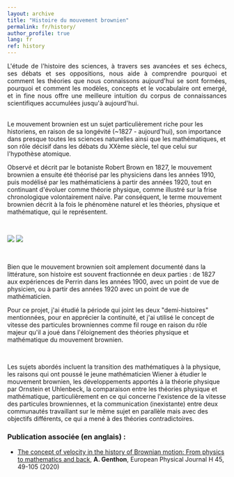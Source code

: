 ```yaml
---
layout: archive
title: "Histoire du mouvement brownien"
permalink: fr/history/
author_profile: true
lang: fr
ref: history
---
```



<p style="text-align:justify;">
L'étude de l'histoire des sciences, à travers ses avancées et ses échecs, ses débats et ses oppositions, nous aide à comprendre pourquoi et comment les théories que nous connaissons aujourd'hui se sont formées, pourquoi et comment les modèles, concepts et le vocabulaire ont emergé, et in fine nous offre une meilleure intuition du corpus de connaissances scientifiques accumulées jusqu'à aujourd'hui. <br>

<br>

Le mouvement brownien est un sujet particulièrement riche pour les historiens, en raison de sa longévité (~1827 - aujourd'hui), son importance dans presque toutes les sciences naturelles ainsi que les mathématiques, et son rôle décisif dans les débats du XXème siècle, tel que celui sur l'hypothèse atomique.<br>

Observé et décrit par le botaniste Robert Brown en 1827, le mouvement brownien a ensuite été théorisé par les physiciens dans les années 1910, puis modélisé par les mathématiciens à partir des années 1920, tout en continuant d'évoluer comme théorie physique, comme illustré sur la frise chronologique volontairement naïve. Par conséquent, le terme mouvement brownien décrit à la fois le phénomène naturel et les théories, physique et mathématique, qui le représentent. <br>
</p>

<br>

<p>
  <img  src="{{"/images/chronology_fr.svg"}}" class="dark--hidden flex-width">
  <img  src="{{"/images/chronology_dark_fr.svg"}}" class="light--hidden flex-width" >
</p>

<br>

<p style="text-align:justify;">

Bien que le mouvement brownien soit amplement documenté dans la littérature, son histoire est souvent fractionnée en deux parties : de 1827 aux expériences de Perrin dans les années 1900, avec un point de vue de physicien, ou à partir des années 1920 avec un point de vue de mathématicien.

Pour ce projet, j'ai étudié la période qui joint les deux "demi-histoires" mentionnées, pour en apprécier la continuité, et j'ai utilisé le concept de vitesse des particules browniennes comme fil rouge en raison du rôle majeur qu'il a joué dans l'éloignement des théories physique et mathématique du mouvement brownien.<br>

<br> 

Les sujets abordés incluent la transition des mathématiques à la physique, les raisons qui ont poussé le jeune mathématicien Wiener à étudier le mouvement brownien, les développements apportés à la théorie physique par Ornstein et Uhlenbeck, la comparaison entre les théories physique et mathématique, particulièrement en ce qui concerne l'existence de la vitesse des particules browniennes, et la communication (inexistante) entre deux communautés travaillant sur le même sujet en parallèle mais avec des objectifs différents, ce qui a mené à des théories contradictoires. 

</p>

<h3> Publication associée (en anglais) : </h3>

  <ul style="list-style-type:disc;">

   <li>
<a href="https://link.springer.com/article/10.1140/epjh/e2020-10009-8">The concept of velocity in the history of Brownian motion: From physics to mathematics and back</a>,
<b>A. Genthon</b>, European Physical Journal H 45, 49-105 (2020)
   </li>
  
  </ul>


